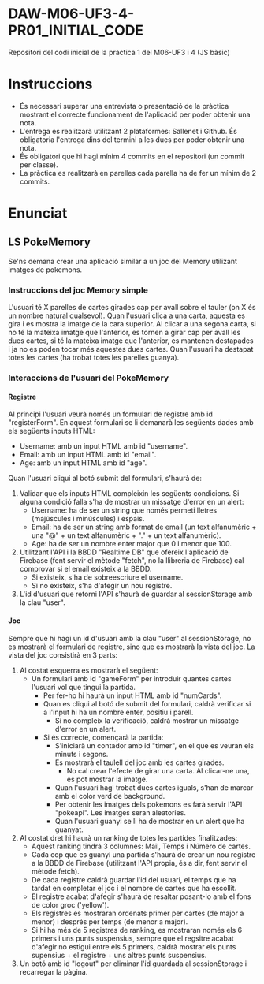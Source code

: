 # **DAW-M06-UF3-4-PR01_INITIAL_CODE**
Repositori del codi inicial de la pràctica 1 del M06-UF3 i 4 (JS bàsic)

# **Instruccions**
- És necessari superar una entrevista o presentació de la pràctica mostrant el correcte funcionament de l'aplicació per poder obtenir una nota.
- L'entrega es realitzarà utilitzant 2 plataformes: Sallenet i Github. És obligatoria l'entrega dins del termini a les dues per poder obtenir una nota.
- És obligatori que hi hagi mínim 4 commits en el repositori (un commit per classe).
- La pràctica es realitzarà en parelles cada parella ha de fer un mínim de 2 commits.

# **Enunciat**
## **LS PokeMemory**
Se'ns demana crear una aplicació similar a un joc del Memory utilizant imatges de pokemons.

### **Instruccions del joc Memory simple**
L'usuari té X parelles de cartes girades cap per avall sobre el tauler (on X és un nombre natural qualsevol).
Quan l'usuari clica a una carta, aquesta es gira i es mostra la imatge de la cara superior. Al clicar a una segona carta, si no té la mateixa imatge que l'anterior, es tornen a girar cap per avall les dues cartes, si té la mateixa imatge que l'anterior, es mantenen destapades i ja no es poden tocar més aquestes dues cartes.
Quan l'usuari ha destapat totes les cartes (ha trobat totes les parelles guanya).

### **Interaccions de l'usuari del PokeMemory**
#### **Registre**
Al principi l'usuari veurà només un formulari de registre amb id "registerForm". En aquest formulari se li demanarà les següents dades amb els següents inputs HTML:
  - Username: amb un input HTML amb id "username".
  - Email: amb un input HTML amb id "email".
  - Age: amb un input HTML amb id "age".

Quan l'usuari cliqui al botó submit del formulari, s'haurà de:
  1. Validar que els inputs HTML compleixin les següents condicions. Si alguna condició falla s'ha de mostrar un missatge d'error en un alert:
     - Username: ha de ser un string que només permeti lletres (majúscules i minúscules) i espais.
     - Email: ha de ser un string amb format de email (un text alfanumèric +  una "@" + un text alfanumèric + "." + un text alfanumèric).
     - Age: ha de ser un nombre enter major que 0 i menor que 100.
  2. Utilitzant l'API i la BBDD "Realtime DB" que ofereix l'aplicació de Firebase (fent servir el mètode "fetch", no la llibreria de Firebase) cal comprovar si el email existeix a la BBDD.
     - Si existeix, s'ha de sobreescriure el username.
     - Si no existeix, s'ha d'afegir un nou registre.
  3. L'id d'usuari que retorni l'API s'haurà de guardar al sessionStorage amb la clau "user".

#### **Joc**
Sempre que hi hagi un id d'usuari amb la clau "user" al sessionStorage, no es mostrarà el formulari de registre, sino que es mostrarà la vista del joc.
La vista del joc consistirà en 3 parts:
  1. Al costat esquerra es mostrarà el següent:
      - Un formulari amb id "gameForm" per introduir quantes cartes l'usuari vol que tingui la partida.
        - Per fer-ho hi haurà un input HTML amb id "numCards".
        - Quan es cliqui al botó de submit del formulari, caldrà verificar si a l'input hi ha un nombre enter, positiu i parell.
          - Si no compleix la verificació, caldrà mostrar un missatge d'error en un alert.
        - Si és correcte, començarà la partida:
          - S'iniciarà un contador amb id "timer", en el que es veuran els minuts i segons.
          - Es mostrarà el taulell del joc amb les cartes girades.
            - No cal crear l'efecte de girar una carta. Al clicar-ne una, es pot mostrar la imatge.
          - Quan l'usuari hagi trobat dues cartes iguals, s'han de marcar amb el color verd de background.
          - Per obtenir les imatges dels pokemons es farà servir l'API "pokeapi". Les imatges seran aleatories.
          - Quan l'usuari guanyi se li ha de mostrar en un alert que ha guanyat.
  2. Al costat dret hi haurà un ranking de totes les partides finalitzades:
      - Aquest ranking tindrà 3 columnes: Mail, Temps i Número de cartes.
      - Cada cop que es guanyi una partida s'haurà de crear un nou registre a la BBDD de Firebase (utilitzant l'API propia, és a dir, fent servir el mètode fetch).
      - De cada registre caldrà guardar l'id del usuari, el temps que ha tardat en completar el joc i el nombre de cartes que ha escollit.
      - El registre acabat d'afegir s'haurà de resaltar posant-lo amb el fons de color groc ('yellow').
      - Els registres es mostraran ordenats primer per cartes (de major a menor) i després per temps (de menor a major).
      - Si hi ha més de 5 registres de ranking, es mostraran només els 6 primers i uns punts suspensius, sempre que el regsitre acabat d'afegir no estigui entre els 5 primers, caldrà mostrar els punts supensius + el registre + uns altres punts suspensius.
  3. Un botó amb id "logout" per eliminar l'id guardada al sessionStorage i recarregar la pàgina.

